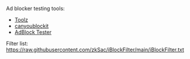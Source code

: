 Ad blocker testing tools:
- [Toolz](https://d3ward.github.io/toolz/adblock.html)
- [canyoublockit](https://canyoublockit.com)
- [AdBlock Tester](https://canyoublockit.com)

Filter list:
https://raw.githubusercontent.com/zkSac/iBlockFilter/main/iBlockFilter.txt

